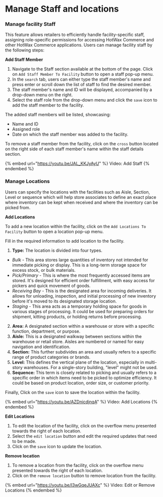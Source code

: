 # Manage Staff and locations

### Manage facility Staff

This feature allows retailers to efficiently handle facility-specific staff, assigning role-specific permissions for accessing HotWax Commerce and other HotWax Commerce applications. Users can manage facility staff by the following steps:

**Add Staff Member**

1. Navigate to the Staff section available at the bottom of the page. Click on `Add Staff Member To Facility` button to open a staff pop-up menu.
2. In the `search` tab, users can either type the staff member's name and press enter or scroll down the list of staff to find the desired member.
3. The staff member's name and ID will be displayed, accompanied by a drop-down menu on the right.
4. Select the staff role from the drop-down menu and click the `save` icon to add the staff member to the facility.

The added staff members will be listed, showcasing:

* Name and ID
* Assigned role
* Date on which the staff member was added to the facility.

To remove a staff member from the facility, click on the `cross` button located on the right side of each staff member's name within the staff details section.

{% embed url="https://youtu.be/JAL_KKJyAyU" %}
Video: Add Staff
{% endembed %}

### Manage Locations

Users can specify the locations with the facilities such as Aisle, Section, Level or sequence which will help store associates to define an exact place where inventory can be kept when received and where the inventory can be picked from.

**Add Locations**

To add a new location within the facility, click on the `Add Locations To Facility` button to open a location pop-up menu.

Fill in the required information to add location to the facility.

1. **Type:** The location is divided into four types.

* _Bulk_ - This area stores large quantities of inventory not intended for immediate picking or display. This is a long-term storage space for excess stock, or bulk materials.
* _Pick/Primary_ - This is where the most frequently accessed items are stored. It's designed for efficient order fulfillment, with easy access for pickers and quick movement of goods.
* _Receiving Bay_ - This is the designated area for incoming deliveries. It allows for unloading, inspection, and initial processing of new inventory before it's moved to its designated storage location.
* _Staging_ - This area acts as a temporary holding space for goods in various stages of processing. It could be used for preparing orders for shipment, kitting products, or holding returns before processing.

2. **Area:** A designated section within a warehouse or store with a specific function, department, or purpose.
3. **Aisle:** This is a designated walkway between sections within the warehouse or retail store. Aisles are numbered or named for easy navigation and identification.
4. **Section:** This further subdivides an area and usually refers to a specific range of product categories or brands.
5. **Level:** This defines the vertical plane of the location, especially in multi-story warehouses. For a single-story building, "level" might not be used.
6. **Sequence:** This term is closely related to picking and usually refers to a specific order in which items need to be picked to optimize efficiency. It could be based on product location, order size, or customer priority.

Finally, Click on the `save` icon to save the location within the facility.

{% embed url="https://youtu.be/AZDnicdjnqA" %}
Video: Add Locations
{% endembed %}

**Edit Locations**

1. To edit the location of the facility, click on the overflow menu presented towards the right of each location.
2. Select the `edit location` button and edit the required updates that need to be made.
3. Click on the `save` icon to update the location.

**Remove location**

1. To remove a location from the facility, click on the overflow menu presented towards the right of each location.
2. Click on the `remove location` button to remove location from the facility.

{% embed url="https://youtu.be/I3wGqeJUAXc" %}
Video: Edit or Remove Locations
{% endembed %}
